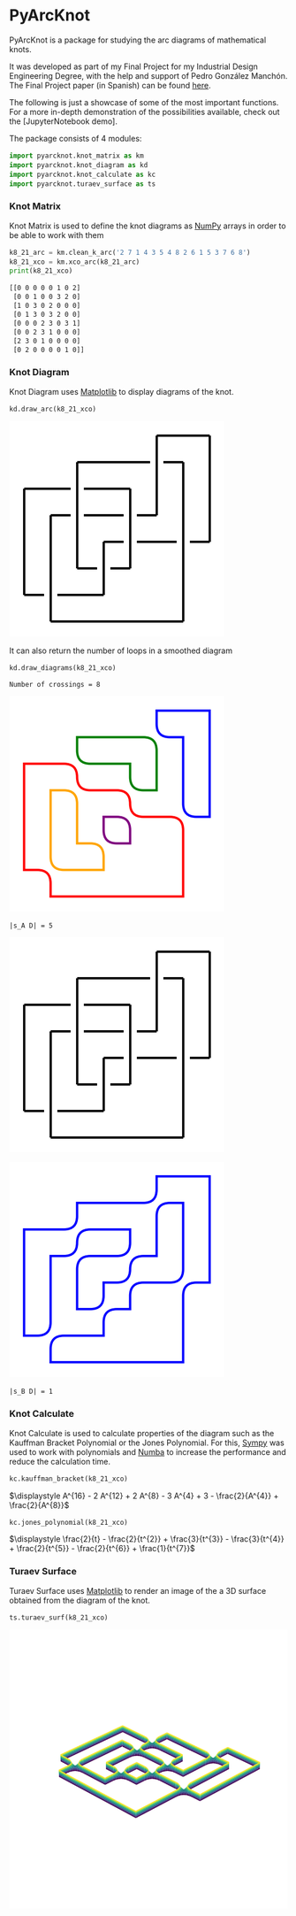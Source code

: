 PyArcKnot
===

PyArcKnot is a package for studying the arc diagrams of mathematical knots.

It was developed as part of my Final Project for my Industrial Design Engineering Degree, with the help and support of Pedro González Manchón.
The Final Project paper (in Spanish) can be found [here](https://oa.upm.es/77063/).


The following is just a showcase of some of the most important functions.
For a more in-depth demonstration of the possibilities available, check out the [JupyterNotebook demo].

The package consists of 4 modules:

```python
import pyarcknot.knot_matrix as km
import pyarcknot.knot_diagram as kd
import pyarcknot.knot_calculate as kc
import pyarcknot.turaev_surface as ts
```

### Knot Matrix

Knot Matrix is used to define the knot diagrams as [NumPy](https://numpy.org/) arrays in order to be able to work with them

```python
k8_21_arc = km.clean_k_arc('2 7 1 4 3 5 4 8 2 6 1 5 3 7 6 8')
k8_21_xco = km.xco_arc(k8_21_arc)
print(k8_21_xco)
```
	[[0 0 0 0 0 1 0 2]
	 [0 0 1 0 0 3 2 0]
	 [1 0 3 0 2 0 0 0]
	 [0 1 3 0 3 2 0 0]
	 [0 0 0 2 3 0 3 1]
	 [0 0 2 3 1 0 0 0]
	 [2 3 0 1 0 0 0 0]
	 [0 2 0 0 0 0 1 0]]


### Knot Diagram

Knot Diagram uses [Matplotlib](https://matplotlib.org/) to display diagrams of the knot.

```python
kd.draw_arc(k8_21_xco)
```

![arc_diagram](https://github.com/inigorrix/pyarcknot/blob/main/docs/arc_diagram.png?raw=true)


It can also return the number of loops in a smoothed diagram

```python
kd.draw_diagrams(k8_21_xco)
```

    Number of crossings = 8

![arc_diagram](https://github.com/inigorrix/pyarcknot/blob/main/docs/smooth_a.png?raw=true)

    |s_A D| = 5 

![arc_diagram](https://github.com/inigorrix/pyarcknot/blob/main/docs/arc_diagram.png?raw=true)

![arc_diagram](https://github.com/inigorrix/pyarcknot/blob/main/docs/smooth_b.png?raw=true)

    |s_B D| = 1 


### Knot Calculate

Knot Calculate is used to calculate properties of the diagram such as the Kauffman Bracket Polynomial or the Jones Polynomial.
For this, [Sympy](https://www.sympy.org/) was used to work with polynomials and [Numba](https://numba.pydata.org/) to increase the performance and reduce the calculation time.

```python
kc.kauffman_bracket(k8_21_xco)
```

$\displaystyle A^{16} - 2 A^{12} + 2 A^{8} - 3 A^{4} + 3 - \frac{2}{A^{4}} + \frac{2}{A^{8}}$

```python
kc.jones_polynomial(k8_21_xco)
```

$\displaystyle \frac{2}{t} - \frac{2}{t^{2}} + \frac{3}{t^{3}} - \frac{3}{t^{4}} + \frac{2}{t^{5}} - \frac{2}{t^{6}} + \frac{1}{t^{7}}$


### Turaev Surface

Turaev Surface uses [Matplotlib](https://matplotlib.org/) to render an image of the a 3D surface obtained from the diagram of the knot.

```python
ts.turaev_surf(k8_21_xco)
```

![arc_diagram](https://github.com/inigorrix/pyarcknot/blob/main/docs/turaev_surface.png?raw=true)
